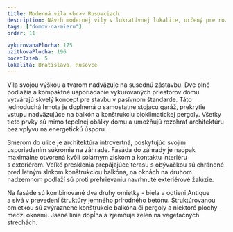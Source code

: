 ```yaml
---
title: Moderná vila <br>v Rusovciach
description: Návrh modernej vily v lukratívnej lokalite, určený pre rozrastajúcu sa rodinu, ktorá preferuje funkčný minimalizmus a tvarovú jednoduchosť. S klientom sme začali spoluprácu pri architektonickej štúdii a následne prešli kompletným procesom projekcie až po realizáciu.
tags: ["domov-na-mieru"]
order: 11

vykurovanaPlocha: 175
uzitkovaPlocha: 196
pocetIzieb: 5
lokalita: Bratislava, Rusovce
---
```


Vila svojou výškou a tvarom nadväzuje na susednú zástavbu. Dve plné podlažia a kompaktné usporiadanie vykurovaných priestorov domu vytvárajú skvelý koncept pre stavbu v pasívnom štandarde. Táto jednoduchá hmota je doplnená o samostatne stojacu garáž, prekrytie vstupu nadväzujúce na balkón a konštrukciu bioklimatickej pergoly. Všetky tieto prvky sú mimo tepelnej obálky domu a umožňujú rozohrať architektúru bez vplyvu na energetickú úsporu.

Smerom do ulice je architektúra introvertná, poskytujúc svojím usporiadaním súkromie na záhrade.  Fasáda do záhrady je naopak maximálne otvorená kvôli solárnym ziskom a kontaktu interiéru s exteriérom. Veľké presklenia prepájajúce terasu s obývačkou sú chránené pred letným slnkom konštrukciou balkóna, na oknách na druhom nadzemnom podlaží sú proti prehrievaniu navrhnuté exteriérové žalúzie.

Na fasáde sú kombinované dva druhy omietky - biela v odtieni Antique a sivá v prevedení štruktúry jemného prírodného betónu. Štruktúrovanou omietkou sú zvýraznené konštrukcie balkóna či pergoly a niektoré plochy medzi oknami. Jasné línie dopĺňa a zjemňuje zeleň na vegetačných strechách.


